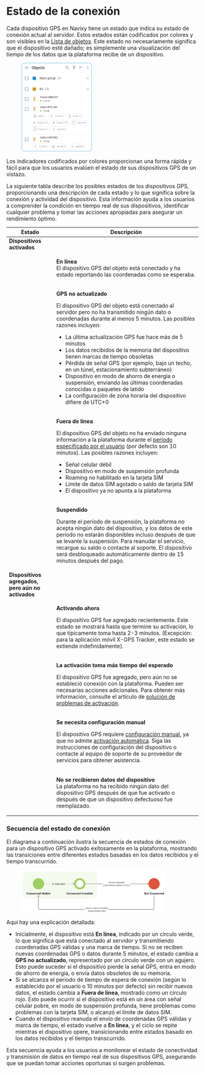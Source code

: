 # Estado de la conexión

Cada dispositivo GPS en Navixy tiene un estado que indica su estado de conexión actual al servidor. Estos estados están codificados por colores y son visibles en la [Lista de objetos](./). Este estado no necesariamente significa que el dispositivo esté dañado; es simplemente una visualización del tiempo de los datos que la plataforma recibe de un dispositivo.

<figure><img src="../../../.gitbook/assets/Untitled (29).png" alt="" width="184"><figcaption></figcaption></figure>

Los indicadores codificados por colores proporcionan una forma rápida y fácil para que los usuarios evalúen el estado de sus dispositivos GPS de un vistazo.

La siguiente tabla describe los posibles estados de los dispositivos GPS, proporcionando una descripción de cada estado y lo que significa sobre la conexión y actividad del dispositivo. Esta información ayuda a los usuarios a comprender la condición en tiempo real de sus dispositivos, identificar cualquier problema y tomar las acciones apropiadas para asegurar un rendimiento óptimo.

| **Estado**                                                                                                                                                                                                                                                                                                                                | **Descripción**                                                                                                                                                                                                                                                                                                                                                                                                                                                                                                                                                                                                                                                                                       |
| ----------------------------------------------------------------------------------------------------------------------------------------------------------------------------------------------------------------------------------------------------------------------------------------------------------------------------------------- | ----------------------------------------------------------------------------------------------------------------------------------------------------------------------------------------------------------------------------------------------------------------------------------------------------------------------------------------------------------------------------------------------------------------------------------------------------------------------------------------------------------------------------------------------------------------------------------------------------------------------------------------------------------------------------------------------------- |
| **Dispositivos activados**                                                                                                                                                                                                                                                                                                                |                                                                                                                                                                                                                                                                                                                                                                                                                                                                                                                                                                                                                                                                                                       |
| <div><figure><img src="https://lh7-rt.googleusercontent.com/docsz/AD_4nXeMlOV1CQk_KtBWDbwgII7YGPTw8YrHi3cja7WUHyuRg4QqisY-gNOZkA1yrU1udxuz73LwUMdQGyNhjJHDy1rD-doG64EZBax9pDEoYCJPQuWm7wtgdtr_K6O3Z1bz9fYsS0QKA1-3Z5EZJN3vcdT-8LEKhVetyg114KycdoBnoG6HAn0oqw?key=1BNwwIAAHSgupSqw1TV2pw" alt=""><figcaption></figcaption></figure></div>  | <p><strong>En línea</strong><br>El dispositivo GPS del objeto está conectado y ha estado reportando las coordenadas como se esperaba.</p>                                                                                                                                                                                                                                                                                                                                                                                                                                                                                                                                                             |
| <div><figure><img src="https://lh7-rt.googleusercontent.com/docsz/AD_4nXf12P-lQjSTOZQLchqeK1tSExiKhz09sVW1y7ZtvcOMqT6XGo5pIEd1IhCyQnlUuD36IKDFliWMwlVzrwtteuzaXxEFjtrfCNImt5jNhHTbJKRTflLI4YU9XCblXPWSS8hqY4wW1-Y-zy31FgOWVDibENZxlUdBcSaVmpik9y4M8LqJQc4C3jw?key=1BNwwIAAHSgupSqw1TV2pw" alt=""><figcaption></figcaption></figure></div> | <p><strong>GPS no actualizado</strong></p><p>El dispositivo GPS del objeto está conectado al servidor pero no ha transmitido ningún dato o coordenadas durante al menos 5 minutos. Las posibles razones incluyen:</p><ul><li>La última actualización GPS fue hace más de 5 minutos</li><li>Los datos recibidos de la memoria del dispositivo tienen marcas de tiempo obsoletas</li><li>Pérdida de señal GPS (por ejemplo, bajo un techo, en un túnel, estacionamiento subterráneo)</li><li>Dispositivo en modo de ahorro de energía o suspensión, enviando las últimas coordenadas conocidas o paquetes de latido</li><li>La configuración de zona horaria del dispositivo difiere de UTC+0</li></ul> |
| <div><figure><img src="https://lh7-rt.googleusercontent.com/docsz/AD_4nXc93a-EaGnXTiQ0kq65r8MJNzCHaB-nfh8g2k4Em_yLGsfMhSXtHEaTIMLKruhvV8gZECvfNr5fvxjZOGrvr2IHVHM_I_eCGlGunJgqWYvdf-V3f86eCWwQ-g-dbHh80vwhIWr7Xssvk14UkbB2qyXZEzBi66AQbf380Qr0VGTVbVl0WKwnso8?key=1BNwwIAAHSgupSqw1TV2pw" alt=""><figcaption></figcaption></figure></div> | <p><strong>Fuera de línea</strong></p><p>El dispositivo GPS del objeto no ha enviado ninguna información a la plataforma durante el <a href="../../dispositivos-y-ajustes/widget-de-estado-de-la-conexin.md">período especificado por el usuario</a> (por defecto son 10 minutos). Las posibles razones incluyen:</p><ul><li>Señal celular débil</li><li>Dispositivo en modo de suspensión profunda</li><li>Roaming no habilitado en la tarjeta SIM</li><li>Límite de datos SIM agotado o saldo de tarjeta SIM</li><li>El dispositivo ya no apunta a la plataforma</li></ul>                                                                                                                          |
| <div><figure><img src="https://lh7-rt.googleusercontent.com/docsz/AD_4nXecB0ZcBUFv4_n2x9pLFqIqU78T6kuAOni8fvqhi61zadYQ_j29r-iVHFUbBIFs9VgAAYq1WTPZAMzMg0pH7qOm7imBhpo0VL3s-0qlKUpCKDMR0tN1xmQ0pl02WD0hf87g5KIRv0XAxh-3uMF_VHJlD8khTplSsZnoWeBElUb09L0rtIDZbA?key=1BNwwIAAHSgupSqw1TV2pw" alt=""><figcaption></figcaption></figure></div>  | <p><strong>Suspendido</strong></p><p>Durante el período de suspensión, la plataforma no acepta ningún dato del dispositivo, y los datos de este período no estarán disponibles incluso después de que se levante la suspensión. Para reanudar el servicio, recargue su saldo o contacte al soporte. El dispositivo será desbloqueado automáticamente dentro de 15 minutos después del pago.</p>                                                                                                                                                                                                                                                                                                       |
| **Dispositivos agregados, pero aún no activados**                                                                                                                                                                                                                                                                                         |                                                                                                                                                                                                                                                                                                                                                                                                                                                                                                                                                                                                                                                                                                       |
| <div><figure><img src="https://lh7-rt.googleusercontent.com/docsz/AD_4nXclgwCs38C5fQ39JedkjEqtk9FJ7z_UyJuRhvQNX2wosORqeMQNpL0E04BRGTwVXuMy5-SpqTo_aAAT7WQc-3RgecdgZHntWAanX2TVOtO6rn1o8BZYI4rPJxK_csg6P1emptTuWwzXjO4o1cyhD0hqmkBpZ95M-GohLiqjsg0ug5zTKlCyfg?key=1BNwwIAAHSgupSqw1TV2pw" alt=""><figcaption></figcaption></figure></div>  | <p><strong>Activando ahora</strong></p><p>El dispositivo GPS fue agregado recientemente. Este estado se mostrará hasta que termine su activación, lo que típicamente toma hasta 2-3 minutos. (Excepción: para la aplicación móvil X-GPS Tracker, este estado se extiende indefinidamente).</p>                                                                                                                                                                                                                                                                                                                                                                                                        |
| <div><figure><img src="https://lh7-rt.googleusercontent.com/docsz/AD_4nXclgxIVC0Ho6iUgQ5r9n0XQ5IBrymAZTF5s3mzaH5jtUxzYFptfaER4qVzZrq08E1T19Ho3Npu-oLXMWxClyjvmFlNmjkNUXL1GDDe_ID-C3vyjXjqFGU_g730K2uF8piGBbwB_qx_-dtiY6eKtUQn9_yDnckxZqkK6S4D6al1yNY9Mp9OkLA?key=1BNwwIAAHSgupSqw1TV2pw" alt=""><figcaption></figcaption></figure></div>  | <p><strong>La activación toma más tiempo del esperado</strong></p><p>El dispositivo GPS fue agregado, pero aún no se estableció conexión con la plataforma. Pueden ser necesarias acciones adicionales. Para obtener más información, consulte el artículo de <a href="../../preguntas-frecuentes/solucin-de-problemas-de-activacin-del-dispositivo-gps.md">solución de problemas de activación</a>.</p>                                                                                                                                                                                                                                                                                              |
| <div><figure><img src="https://lh7-rt.googleusercontent.com/docsz/AD_4nXfGzvnRmEefYPNBbTYPvCWeurB5L1dOizFkuIhkQle4U48RndtaBUK9uIR1Q1XZCjqB_ouvSfIrBRcum-E9LU3_kN8kAWWy24lLeBLOtgtSNyYAtWkyz7u0ResYttogNtetWHpC2H3QLyawoUFwHlI2QipSjubA08NNm3oaZuMBwEi1fdZg5tw?key=1BNwwIAAHSgupSqw1TV2pw" alt=""><figcaption></figcaption></figure></div> | <p><strong>Se necesita configuración manual</strong></p><p>El dispositivo GPS requiere <a href="../../inicio-rpido/activar-el-dispositivo-gps.md#activar-manualmente-el-dispositivo-gps">configuración manual</a>, ya que no admite <a href="../../inicio-rpido/activar-el-dispositivo-gps.md#activar-automaticamente-el-dispositivo-gps">activación automática</a>. Siga las instrucciones de configuración del dispositivo o contacte al equipo de soporte de su proveedor de servicios para obtener asistencia.</p>                                                                                                                                                                                |
| <div><figure><img src="https://lh7-rt.googleusercontent.com/docsz/AD_4nXcaTP_8WIT-QoWXYgCA5mAJLAMqTqjgF0m8Gn3s7lK2g--qbzat2SDOTm-w0G_f8mtLZq0h190aaIW8dn1gK1skrjrlN7DE-y5EjWJ0OcwTrKkR-5571LdlexDSxIMXTji95Y2ZhXECaIlhwoY4YKtIY213j2_r_hbpZlWTDM7ejZHUuSOFq5g?key=1BNwwIAAHSgupSqw1TV2pw" alt=""><figcaption></figcaption></figure></div> | <p><strong>No se recibieron datos del dispositivo</strong><br>La plataforma no ha recibido ningún dato del dispositivo GPS después de que fue activado o después de que un dispositivo defectuoso fue reemplazado.</p>                                                                                                                                                                                                                                                                                                                                                                                                                                                                                |

### Secuencia del estado de conexión

El diagrama a continuación ilustra la secuencia de estados de conexión para un dispositivo GPS activado exitosamente en la plataforma, mostrando las transiciones entre diferentes estados basadas en los datos recibidos y el tiempo transcurrido.

<figure><img src="../../../.gitbook/assets/Untitled (30).png" alt="" width="375"><figcaption></figcaption></figure>

Aquí hay una explicación detallada:

* Inicialmente, el dispositivo está **En línea**, indicado por un círculo verde, lo que significa que está conectado al servidor y transmitiendo coordenadas GPS válidas y una marca de tiempo. Si no se reciben nuevas coordenadas GPS o datos durante 5 minutos, el estado cambia a **GPS no actualizado**, representado por un círculo verde con un agujero. Esto puede suceder si el dispositivo pierde la señal GPS, entra en modo de ahorro de energía, o envía datos obsoletos de su memoria.
* Si se alcanza el período de tiempo de espera de conexión (según lo establecido por el usuario o 10 minutos por defecto) sin recibir nuevos datos, el estado cambia a **Fuera de línea**, mostrado como un círculo rojo. Esto puede ocurrir si el dispositivo está en un área con señal celular pobre, en modo de suspensión profunda, tiene problemas como problemas con la tarjeta SIM, o alcanzó el límite de datos SIM.
* Cuando el dispositivo reanuda el envío de coordenadas GPS válidas y marca de tiempo, el estado vuelve a **En línea**, y el ciclo se repite mientras el dispositivo opere, transicionando entre estados basado en los datos recibidos y el tiempo transcurrido.

Esta secuencia ayuda a los usuarios a monitorear el estado de conectividad y transmisión de datos en tiempo real de sus dispositivos GPS, asegurando que se puedan tomar acciones oportunas si surgen problemas.
